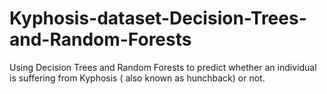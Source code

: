 # Kyphosis-dataset-Decision-Trees-and-Random-Forests
Using Decision Trees and Random Forests to predict whether an individual is suffering from Kyphosis ( also known as hunchback) or not.
